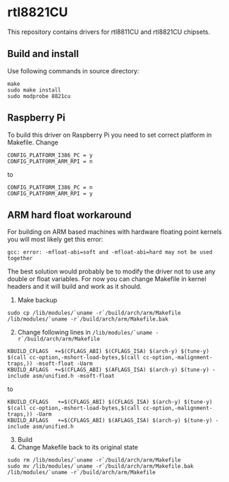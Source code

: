 # rtl8821CU
This repository contains drivers for rtl8811CU and rtl8821CU chipsets.

## Build and install
Use following commands in source directory:
```
make
sudo make install
sudo modprobe 8821cu
```
## Raspberry Pi
To build this driver on Raspberry Pi you need to set correct platform in Makefile.
Change
```
CONFIG_PLATFORM_I386_PC = y
CONFIG_PLATFORM_ARM_RPI = n
```
to
```
CONFIG_PLATFORM_I386_PC = n
CONFIG_PLATFORM_ARM_RPI = y
```

## ARM hard float workaround
For building on ARM based machines with hardware floating point kernels you will most likely get this error:
```
gcc: error: -mfloat-abi=soft and -mfloat-abi=hard may not be used together
```
The best solution would probably be to modify the driver not to use any double or float variables. For now you can change Makefile in kernel headers and it will build and work as it should.

1. Make backup
```
sudo cp /lib/modules/`uname -r`/build/arch/arm/Makefile /lib/modules/`uname -r`/build/arch/arm/Makefile.bak
```
2. Change following lines in ```/lib/modules/`uname -r`/build/arch/arm/Makefile```
```
KBUILD_CFLAGS  +=$(CFLAGS_ABI) $(CFLAGS_ISA) $(arch-y) $(tune-y) $(call cc-option,-mshort-load-bytes,$(call cc-option,-malignment-traps,)) -msoft-float -Uarm
KBUILD_AFLAGS  +=$(CFLAGS_ABI) $(AFLAGS_ISA) $(arch-y) $(tune-y) -include asm/unified.h -msoft-float
```
to
```
KBUILD_CFLAGS   +=$(CFLAGS_ABI) $(CFLAGS_ISA) $(arch-y) $(tune-y) $(call cc-option,-mshort-load-bytes,$(call cc-option,-malignment-traps,)) -Uarm
KBUILD_AFLAGS   +=$(CFLAGS_ABI) $(AFLAGS_ISA) $(arch-y) $(tune-y) -include asm/unified.h
```
3. Build
4. Change Makefile back to its original state
```
sudo rm /lib/modules/`uname -r`/build/arch/arm/Makefile
sudo mv /lib/modules/`uname -r`/build/arch/arm/Makefile.bak /lib/modules/`uname -r`/build/arch/arm/Makefile
```
